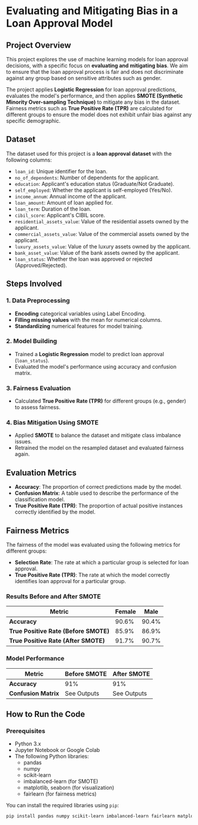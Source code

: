 # Evaluating and Mitigating Bias in a Loan Approval Model

## Project Overview

This project explores the use of machine learning models for loan approval decisions, with a specific focus on **evaluating and mitigating bias**. We aim to ensure that the loan approval process is fair and does not discriminate against any group based on sensitive attributes such as gender.

The project applies **Logistic Regression** for loan approval predictions, evaluates the model's performance, and then applies **SMOTE (Synthetic Minority Over-sampling Technique)** to mitigate any bias in the dataset. Fairness metrics such as **True Positive Rate (TPR)** are calculated for different groups to ensure the model does not exhibit unfair bias against any specific demographic.

## Dataset

The dataset used for this project is a **loan approval dataset** with the following columns:

- `loan_id`: Unique identifier for the loan.
- `no_of_dependents`: Number of dependents for the applicant.
- `education`: Applicant's education status (Graduate/Not Graduate).
- `self_employed`: Whether the applicant is self-employed (Yes/No).
- `income_annum`: Annual income of the applicant.
- `loan_amount`: Amount of loan applied for.
- `loan_term`: Duration of the loan.
- `cibil_score`: Applicant's CIBIL score.
- `residential_assets_value`: Value of the residential assets owned by the applicant.
- `commercial_assets_value`: Value of the commercial assets owned by the applicant.
- `luxury_assets_value`: Value of the luxury assets owned by the applicant.
- `bank_asset_value`: Value of the bank assets owned by the applicant.
- `loan_status`: Whether the loan was approved or rejected (Approved/Rejected).

## Steps Involved

### 1. Data Preprocessing
- **Encoding** categorical variables using Label Encoding.
- **Filling missing values** with the mean for numerical columns.
- **Standardizing** numerical features for model training.

### 2. Model Building
- Trained a **Logistic Regression** model to predict loan approval (`loan_status`).
- Evaluated the model's performance using accuracy and confusion matrix.

### 3. Fairness Evaluation
- Calculated **True Positive Rate (TPR)** for different groups (e.g., gender) to assess fairness.
  
### 4. Bias Mitigation Using SMOTE
- Applied **SMOTE** to balance the dataset and mitigate class imbalance issues.
- Retrained the model on the resampled dataset and evaluated fairness again.

## Evaluation Metrics

- **Accuracy**: The proportion of correct predictions made by the model.
- **Confusion Matrix**: A table used to describe the performance of the classification model.
- **True Positive Rate (TPR)**: The proportion of actual positive instances correctly identified by the model.

## Fairness Metrics

The fairness of the model was evaluated using the following metrics for different groups:

- **Selection Rate**: The rate at which a particular group is selected for loan approval.
- **True Positive Rate (TPR)**: The rate at which the model correctly identifies loan approval for a particular group.

### Results Before and After SMOTE

| Metric                          | Female | Male  |
|----------------------------------|--------|-------|
| **Accuracy**                     | 90.6%  | 90.4% |
| **True Positive Rate (Before SMOTE)** | 85.9%  | 86.9% |
| **True Positive Rate (After SMOTE)**  | 91.7%  | 90.7% |

### Model Performance

| Metric                         | Before SMOTE | After SMOTE |
|---------------------------------|--------------|-------------|
| **Accuracy**                    | 91%          | 91%         |
| **Confusion Matrix**            | See Outputs  | See Outputs |

## How to Run the Code

### Prerequisites

- Python 3.x
- Jupyter Notebook or Google Colab
- The following Python libraries:
  - pandas
  - numpy
  - scikit-learn
  - imbalanced-learn (for SMOTE)
  - matplotlib, seaborn (for visualization)
  - fairlearn (for fairness metrics)

You can install the required libraries using `pip`:

```bash
pip install pandas numpy scikit-learn imbalanced-learn fairlearn matplotlib seaborn
